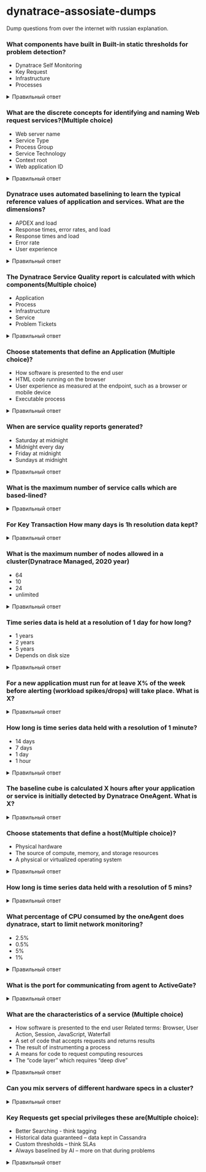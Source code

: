 # dynatrace-assosiate-dumps
Dump questions from over the internet with russian explanation. 

### What components have built in Built-in static thresholds for problem detection?<br>
  * Dynatrace Self Monitoring<br>
  * Key Request<br>
  * Infrastructure<br>
  * Processes<br>
<details>
  <summary>Правильный ответ</summary>
  
  ### Infrastructure
  * Мониторинг инфраструктуры Dynatrace основан на многочисленных встроенных предопределенных статических порогах. Эти пороговые значения связаны с определением и использованием ресурсов, такими как скачки процессора, использование памяти и диска. Вы можете изменить эти пороговые значения по умолчанию, перейдя в настройки <br> Settings > Anomaly Detection > Infrastructure <br>
  * Для приложений и служб можно в любое время отключить автоматическое определение эталонных значений на основе базовой линии и переключиться на определенные пользователем статические пороги. Если вы зададите статический порог для времени отклика и частоты ошибок на уровне приложения или службы, события будут вызваны, если статический порог будет нарушен. Событие замедления возникает, если статические пороги для медианного или 90-го процентиля времени отклика нарушены
</details>

### What are the discrete concepts for identifying and naming Web request services?(Multiple choice)<br>
  * Web server name<br>
  * Service Type<br>
  * Process Group<br>
  * Service Technology<br>
  * Context root<br>
  * Web application ID<br>
<details>
  <summary>Правильный ответ</summary>
  
  ### Web server name. Context root. Web application ID.<br>
  * Cлужба веб-запросов управляет веб-приложениями, которые вы развертываете через веб-сервер (например, Apache, IIS или NGINX), либо в веб-контейнерах (например, Java, .NET, Node.js, или PHP). Поэтому найминг может быть по имени веб-сервера. 
  * В любом веб - контейнере вы можете иметь несколько приложений в разных каталогах. Например /admin указывает на приложение администратора, а /shop ведет к приложению интернет-магазина. В мире Java это называется контекстным корнем(Context root). Microsoft IIS называет эту концепцию виртуальным каталогом.
  * Некоторые технологии позволяют назначать веб-приложениям явные имена.
</details>

### Dynatrace uses automated baselining to learn the typical reference values of application and services. What are the dimensions?<br>
 * APDEX and load<br>
 * Response times, error rates, and load<br>
 * Response times and load<br>
 * Error rate<br>
 * User experience<br>
<details>
  <summary>Правильный ответ</summary>
 
   ### Response times, error rates, and load <br>
   * Load. Обнаружение аномалий трафика приложений Dynatrace основано на предположении, что большинство бизнес-трафика следует предсказуемым ежедневным и еженедельным шаблонам трафика. Dynatrace автоматически запоминает уникальные шаблоны трафика каждого приложения. Оповещение о всплесках и падениях трафика начинается после периода обучения в одну неделю, потому что базовая линия требует полного недельного трафика для изучения ежедневных и еженедельных паттернов. После периода обучения Dynatrace прогнозирует трафик на следующую неделю, а затем сравнивает фактический входящий трафик приложения с прогнозом. Если Dynatrace обнаруживает отклонение от прогнозируемых уровней трафика, выходящее за пределы разумной статистической вариации, Dynatrace генерирует проблему.
   * Error rate. Dynatrace предупреждает о сбоях. Оповещение об увеличении частоты ошибок начинается после того, приложение или служба работает не менее 20% от недели, то есть 1 день. Обнаружение адаптируется к отдельным версиям браузеров, которые могут показывать либо более высокую, либо более низкую частоту ошибок по сравнению с другими типами браузеров.
   * Response time. Что касается времени отклика, Dynatrace собирает ссылки для медианы (выше которой находятся самые медленные 50% всех абонентов) и 90-го процентиля (самые медленные 10% всех абонентов). Событие замедления возникает, если типичное время отклика для медианы или 90-го процентиля ухудшается. Dynatrace уделяет особое внимание 10% самого медленного времени отклика, испытываемого вашими клиентами. Это происходит потому, что если вы знаете только среднее (медианное или среднее) время отклика, испытываемое большинством ваших клиентов, вы пропустите важный момент: некоторые из ваших клиентов испытывают неприемлемые проблемы с производительностью! Рассмотрим типичную службу поиска, которая выполняет некоторые вызовы базы данных. Время отклика этих вызовов базы данных может сильно варьироваться в зависимости от того, могут ли запросы обслуживаться из кэша или они должны быть извлечены из базы данных. Измерения среднего времени отклика в таком сценарии недостаточны, поскольку, хотя большинство ваших клиентов (те, у кого запросы к базе данных обслуживаются из кэша) испытывают приемлемое время отклика, часть ваших клиентов (те, у кого запросы к базе данных извлекаются из базы данных) испытывают неприемлемую производительность. Уделение особого внимания мониторингу самых медленных 10% ваших клиентов решает такие проблемы. Оповещение об изменении времени отклика начинается после того, приложение или служба работает не менее 20% недели.
 </details>

### The Dynatrace Service Quality report is calculated with which components(Multiple choice)
 * Application
 * Process
 * Infrastructure
 * Service
 * Problem Tickets
 
<details>
  <summary>Правильный ответ</summary>
 
   ### Application. Service. Infrastructure <br>
   * Каждый отчет о качестве обслуживания суммирует результаты мониторинга, собранные Dynatrace за последнюю неделю. Каждый отчет содержит обзор ваших приложений, сервисов, использования инфраструктуры, проблем производительности и влияния проблем производительности на ваших клиентов.
   * Чтобы просмотреть отчеты о качестве обслуживания, выберите пункт Reports в меню навигации, а затем нажмите кнопку Service quality в левом меню. Отчеты о качестве обслуживания расположены в хронологическом порядке, причем самый последний отчет появляется первым. Отчеты включают четыре раздела: общая среда, приложения, службы и инфраструктура. Для каждого раздела рассчитан балл, чтобы показать насколько хорошо ваши компоненты стека мониторинга работали за последнюю неделю. 
   * Overall Dynatrace score  - общий балл Dynatrace, среднее значение баллов приложений, служб и инфраструктуры для вашей среды. Infrastructure score для инфраструктуры и т.д. 
   * Отчеты о качестве обслуживания формируются каждую неделю по воскресеньям в полночь, так что, когда вы начинаете свою рабочую неделю каждое утро понедельника, вы найдете новый отчет.
</details>


### Choose statements that define an Application (Multiple choice)?
 * How software is presented to the end user
 * HTML code running on the browser
 * User experience as measured at the endpoint, such as a browser or mobile device
 * Executable process

<details>
  <summary>Правильный ответ</summary>
 
   ### User experience as measured at the endpoint, such as a browser or mobile device. How software is presented to the end user. <br>
   * Приложения в Dynatrace представляют собой логические конструкции, которые сопоставляются для мониторинга трафика от реальных пользователей(веб-сайт или мобильные приложения). Интерфейс конечного пользователя(endpoint) определяет тип приложения, создаваемого в Dynatrace. Как Dynatrace будет получать данные мониторинга и какие данные будут собираться, зависит от каждого типа приложения. 
</details>


### When are service quality reports generated?
  * Saturday at midnight
  * Midnight every day
  * Friday at midnight
  * Sundays at midnight
<details>
  <summary>Правильный ответ</summary>
 
   ### Sundays at midnight <br>
   * Отчеты о качестве обслуживания формируются каждую неделю по воскресеньям в полночь. Каждый отчет о качестве обслуживания суммирует результаты мониторинга, собранные Dynatrace за последнюю неделю. Каждый отчет содержит обзор ваших приложений, сервисов, использования инфраструктуры, проблем производительности и оценка влияния проблем производительности.
</details>

### What is the maximum number of service calls which are based-lined?

<details>
  <summary>Правильный ответ</summary>
 
   ### 10 000 <br>
   * OUT OF DATE. Устаревший вопрос. Каждая нода кластера Dynatrace может обрабатывать определенное количество вызовов служб в минуту (PurePath или распределенная трассировка состоит из множества вызовов служб). Количество вызовов, которые могут быть обработаны, зависит от количества процессоров и объема памяти, доступной узлу. Как только этот предел нарушен, включается адаптивное снижение нагрузки(Adaptive load reduction). 
</details>

### For Key Transaction How many days is 1h resolution data kept?

<details>
  <summary>Правильный ответ</summary>
 
   ### 400 <br>
   * Dynatrace позволяет вам отображать любой запрос, который он обнаруживает во время мониторинга. По умолчанию подробная история всех запросов сохраняется в течение 10 дней. Долгосрочные исторические данные сохраняются для запросов, которые вы вручную определяете как ключевые запросы. Трендовые показатели для ключевых запросов сохраняются постоянно, однако детализация долгосрочной истории постепенно снижается с течением времени:
   * 0-14 дней: 1-минутного(1m) интервала детализации доступны для визуализации на дашборде и доступа к API.
   * 14-28 дней: 5-минутный(5m) интервал детализации доступны для визуализации на дашборде и доступа к API.
   * 28-400 дней: 1-часовой(1h) интервал детализации доступен для визуализации на дашборде и доступа к API.
   * 400 дней-5 лет: 1-дневная(1d) гранулярность интервала доступна для визуализации на дашборде и доступа к API.
</details>


### What is the maximum number of nodes allowed in a cluster(Dynatrace Managed, 2020 year)
  * 64
  * 10
  * 24
  * unlimited
<details>
  <summary>Правильный ответ</summary>
 
   ### 24 <br>
   * Кластер можно расширить горизонтально, добавляя больше узлов. Поддерживается установка до 24 узлов в кластер.
</details>   

### Time series data is held at a resolution of 1 day for how long?
  * 1 years
  * 2 years
  * 5 years
  * Depends on disk size
<details>
  <summary>Правильный ответ</summary>
 
   ### 5 years <br>
   * Dynatrace позволяет вам отображать любой запрос, который он обнаруживает во время мониторинга. По умолчанию подробная история всех запросов сохраняется в течение 10 дней. Долгосрочные исторические данные сохраняются для запросов, которые вы вручную определяете как ключевые запросы. Трендовые показатели для ключевых запросов сохраняются постоянно, однако детализация долгосрочной истории постепенно снижается с течением времени:
   * 0-14 дней: 1-минутного(1m) интервала детализации доступны для визуализации на дашборде и доступа к API.
   * 14-28 дней: 5-минутный(5m) интервал детализации доступны для визуализации на дашборде и доступа к API.
   * 28-400 дней: 1-часовой(1h) интервал детализации доступен для визуализации на дашборде и доступа к API.
   * 400 дней-5 лет: 1-дневная(1d) гранулярность интервала доступна для визуализации на дашборде и доступа к API.
</details> 

### For a new application must run for at leave X% of the week before alerting (workload spikes/drops) will take place. What is X?
<details>
  <summary>Правильный ответ</summary>
 
   ### 100 <br>
</details>  

### How long is time series data held with a resolution of 1 minute?
 * 14 days
 * 7 days
 * 1 day
 * 1 hour
<details>
  <summary>Правильный ответ</summary>
 
   ### 14 <br>
   * Dynatrace позволяет вам отображать любой запрос, который он обнаруживает во время мониторинга. По умолчанию подробная история всех запросов сохраняется в течение 10 дней. Долгосрочные исторические данные сохраняются для запросов, которые вы вручную определяете как ключевые запросы. Трендовые показатели для ключевых запросов сохраняются постоянно, однако детализация долгосрочной истории постепенно снижается с течением времени:
   * 0-14 дней: 1-минутного(1m) интервала детализации доступны для визуализации на дашборде и доступа к API.
   * 14-28 дней: 5-минутный(5m) интервал детализации доступны для визуализации на дашборде и доступа к API.
   * 28-400 дней: 1-часовой(1h) интервал детализации доступен для визуализации на дашборде и доступа к API.
   * 400 дней-5 лет: 1-дневная(1d) гранулярность интервала доступна для визуализации на дашборде и доступа к API.
</details>  

### The baseline cube is calculated X hours after your application or service is initially detected by Dynatrace OneAgent. What is X?
<details>
  <summary>Правильный ответ</summary>
 
   ### 2 <br>
   * Dynatrace проверяет, когда ваши приложения и службы обнаруживаются агентом OneAgent. Базовый куб вычисляется через два часа после первоначального обнаружения вашего приложения или службы, чтобы анент OneAgent мог проанализировать два часа фактического трафика (предварительные значения откуда исходит ваш трафик). Расчет связанных значений куба(reference cube) повторяется каждый день, чтобы Dynatrace мог продолжать адаптироваться к изменениям вашего трафика.
</details>  

### Choose statements that define a host(Multiple choice)?
  * Physical hardware
  * The source of compute, memory, and storage resources
  * A physical or virtualized operating system
  
<details>
  <summary>Правильный ответ</summary>
 
   ### A physical or virtualized operating system.The source of compute, memory, and storage resources. <br>
</details>   

### How long is time series data held with a resolution of 5 mins?
<details>
  <summary>Правильный ответ</summary>
 
   ### 28 <br>
   * Dynatrace позволяет вам отображать любой запрос, который он обнаруживает во время мониторинга. По умолчанию подробная история всех запросов сохраняется в течение 10 дней. Долгосрочные исторические данные сохраняются для запросов, которые вы вручную определяете как ключевые запросы. Трендовые показатели для ключевых запросов сохраняются постоянно, однако детализация долгосрочной истории постепенно снижается с течением времени:
   * 0-14 дней: 1-минутного(1m) интервала детализации доступны для визуализации на дашборде и доступа к API.
   * 14-28 дней: 5-минутный(5m) интервал детализации доступны для визуализации на дашборде и доступа к API.
   * 28-400 дней: 1-часовой(1h) интервал детализации доступен для визуализации на дашборде и доступа к API.
   * 400 дней-5 лет: 1-дневная(1d) гранулярность интервала доступна для визуализации на дашборде и доступа к API.
</details> 

### What percentage of CPU consumed by the oneAgent does dynatrace, start to limit network monitoring?
 * 2.5%
 * 0.5%
 * 5%
 * 1%
<details>
  <summary>Правильный ответ</summary>
 
   ### 5% <br>
</details> 

### What is the port for communicating from agent to ActiveGate?
<details>
  <summary>Правильный ответ</summary>
 
   ### 9999 <br>
   * По умолчанию порт 99992. Может быть вручную перенастроен в файле ActiveGate custom.properties.
</details> 

### What are the characteristics of a service (Multiple choice)
 * How software is presented to the end user Related terms: Browser, User Action, Session, JavaScript, Waterfall
 * A set of code that accepts requests and returns results
 * The result of instrumenting a process
 * A means for code to request computing resources
 * The “code layer” which requires “deep dive”
<details>
  <summary>Правильный ответ</summary>
 
   ### A set of code that accepts requests and returns results. The “code layer” which requires “deep dive”. The result of instrumenting a process. <br> 
</details> 

### Can you mix servers of different hardware specs in a cluster?
<details>
  <summary>Правильный ответ</summary>
 
   ### Нет <br>
   * Все ноды в кластере должны иметь одинаковую аппаратную конфигурацию.
</details> 

### Key Requests get special privileges these are(Multiple choice):
 * Better Searching - think tagging
 * Historical data guaranteed – data kept in Cassandra
 * Custom thresholds – think SLAs
 * Always baselined by AI – more on that during problems
<details>
  <summary>Правильный ответ</summary>
 
   ### Custom thresholds – think SLAs. Historical data guaranteed – data kept in Cassandra. Always baselined by AI – more on that during problems. <br>
</details> 

